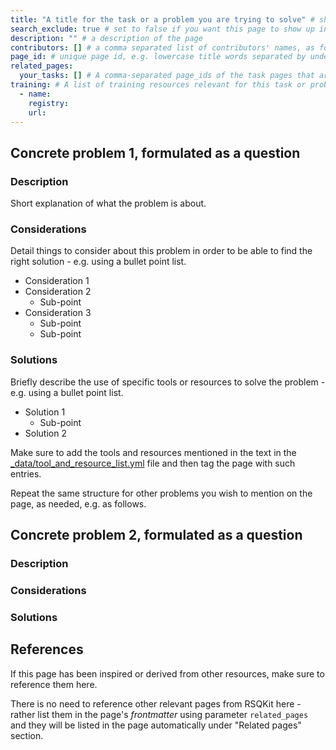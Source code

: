 ```yaml
---
title: "A title for the task or a problem you are trying to solve" # short title
search_exclude: true # set to false if you want this page to show up in search results
description: "" # a description of the page
contributors: [] # a comma separated list of contributors' names, as found in _data/CONTRIBUTORS.yml
page_id: # unique page id, e.g. lowercase title words separated by underscore(s) - for example page_id of 'version control' page could be version_control
related_pages:
  your_tasks: [] # A comma-separated page_ids of the task pages that are related to the current page
training: # A list of training resources relevant for this task or problem (e.g from TeSS registry or elsewhere)
  - name:
    registry:
    url:
---
```


## Concrete problem 1, formulated as a question <!-- example: how to version control code? -->

### Description <!-- do not delete this heading and write your text below it -->

Short explanation of what the problem is about.

### Considerations <!-- do not delete this heading and write your text below it -->

Detail things to consider about this problem in order to be able to find the right solution - e.g. using a bullet point list.

- Consideration 1
- Consideration 2
  - Sub-point
- Consideration 3 
  - Sub-point 
  - Sub-point

### Solutions <!-- do not delete this heading and write your text below it -->

Briefly describe the use of specific tools or resources to solve the problem - e.g. using a bullet point list. 

- Solution 1
  - Sub-point
- Solution 2

Make sure to add the tools and resources mentioned in the text in the [_data/tool_and_resource_list.yml](_data/tool_and_resource_list.yml) file and then
tag the page with such entries.

Repeat the same structure for other problems you wish to mention on the page, as needed, e.g. as follows.

## Concrete problem 2, formulated as a question <!-- example: how to use GitHub to share code ? -->
 
### Description <!-- do not delete this heading and write your text below it -->

### Considerations <!-- do not delete this heading and write your text below it -->

### Solutions <!-- do not delete this heading and write your text below it -->


## References <!-- do not delete this heading and write your text below it -->
If this page has been inspired or derived from other resources, make sure to reference them here.

There is no need to reference other relevant pages from RSQKit here - rather list them in the page's *frontmatter* 
using parameter `related_pages` and they will be listed in the page automatically under "Related pages" section.

 
